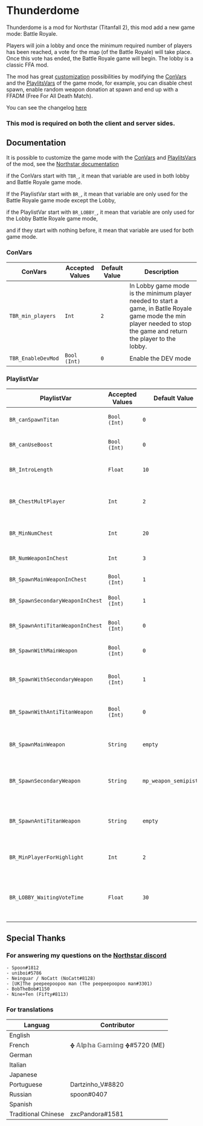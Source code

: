 
# Thunderdome

Thunderdome is a mod for Northstar (Titanfall 2), this mod add a new game mode: Battle Royale.

Players will join a lobby and once the minimum required number of players has been reached, a vote for the map (of the Battle Royale) will take place. Once this vote has ended, the Battle Royale game will begin. The lobby is a classic FFA mod.

The mod has great [customization](https://github.com/AlphaGaming7780/Thunderdome#documentation) possibilities by modifying the [ConVars](https://r2northstar.gitbook.io/r2northstar-wiki/hosting-a-server-with-northstar/dedicated-server#documentation) and the [PlaylitsVars](https://r2northstar.gitbook.io/r2northstar-wiki/hosting-a-server-with-northstar/dedicated-server#playlist-overrides) of the game mode, for example, you can disable chest spawn, enable random weapon donation at spawn and end up with a FFADM (Free For All Death Match).

You can see the changelog [here](https://github.com/AlphaGaming7780/Thunderdome/blob/main/Changelog.md)

### **This mod is required on both the client and server sides.**


## Documentation
It is possible to customize the game mode with the [ConVars](https://r2northstar.gitbook.io/r2northstar-wiki/hosting-a-server-with-northstar/dedicated-server#convars) and [PlaylitsVars](https://r2northstar.gitbook.io/r2northstar-wiki/hosting-a-server-with-northstar/dedicated-server#playlist-overrides) of the mod, see the [Northstar documentation](https://r2northstar.gitbook.io/r2northstar-wiki/hosting-a-server-with-northstar/dedicated-server)

if the ConVars start with `TBR_`, it mean that variable are used in both lobby and Battle Royale game mode.

If the PlaylistVar start with `BR_`, it mean that variable are only used for the Battle Royale game mode except the Lobby,

if the PlaylistVar start with `BR_LOBBY_`, it mean that variable are only used for the Lobby Battle Royale game mode,

and if they start with nothing before, it mean that variable are used for both game mode.

### ConVars
| ConVars | Accepted Values | Default Value | Description |
| ----------------- | --------------- | ------------- | ----------- |
| `TBR_min_players` | `Int` | `2` | In Lobby game mode is the minimum player needed to start a game, in Batlle Royale game mode the min player needed to stop the game and return the player to the lobby. |
|`TBR_EnableDevMod` | `Bool (Int)` | `0` | Enable the DEV mode |

### PlaylistVar
| PlaylistVar | Accepted Values | Default Value | Description |
| ----------------- | --------------- | ------------- | ----------- |
| `BR_canSpawnTitan` | `Bool (Int)` | `0` | Allowed player to summon their titan, `0` : False, `1` : True |
| `BR_canUseBoost` | `Bool (Int)` | `0` | Allowed player to use their boost, `0` : False, `1` : True |
| `BR_IntroLength` | `Float` | `10` | Time of the prematch state in seconde |
| `BR_ChestMultPlayer` | `Int` | `2` | ```(BR_ChestMultPlayer * NumPlayer) > BR_MinNumChest ? BR_ChestMultPlayer * NumPlayer : BR_MinNumChest``` |
| `BR_MinNumChest` | `Int` | `20` | The numbres of chest that spawn in the map |
| `BR_NumWeaponInChest` | `Int` | `3` | The numbres of weapon that spawn in the chest |
| `BR_SpawnMainWeaponInChest` | `Bool  (Int)` | `1` | Can main weapon spawn in chest |
| `BR_SpawnSecondaryWeaponInChest` | `Bool  (Int)` | `1` | Can secondary weapon spawn in chest |
| `BR_SpawnAntiTitanWeaponInChest` | `Bool  (Int)` | `0` | Can anti titan weapon spawn in chest |
| `BR_SpawnWithMainWeapon` | `Bool  (Int)` | `0` | If the player spawn with a main weapon, `0` : False, `1` : True |
| `BR_SpawnWithSecondaryWeapon` | `Bool  (Int)` | `1` | If the player spawn with a secondary weapon, `0` : False, `1` : True |
| `BR_SpawnWithAntiTitanWeapon` | `Bool  (Int)` | `0` | If the player spawn with a anti titan weapon, `0` : False, `1` : True |
| `BR_SpawnMainWeapon` | `String` | `empty` | The main weapon the player will spawn with, `"empty"` = random weapon |
| `BR_SpawnSecondaryWeapon` | `String` | `mp_weapon_semipistol` | The secondary weapon the player will spawn whit, `"empty"` = random weapon |
| `BR_SpawnAntiTitanWeapon` | `String` | `empty` | The anti titan weapon the player will spawn whit, `"empty"` = random weapon |
| `BR_MinPlayerForHighlight` | `Int` | `2` | The minimum number of players alive to high light the remaining players |
| `BR_LOBBY_WaitingVoteTime` | `Float` | `30` | The time the server wait for player to vote for the next map, before it load the map the player vote. |

## Special Thanks

### For answering my questions on the [Northstar discord](https://discord.gg/northstar)

    - Spoon#1812
    - uniboi#5786
    - Neinguar / NoCatt (NoCatt#8128)
    - [UK]The peepeepoopoo man (The peepeepoopoo man#3301)
    - BobTheBob#1150
    - Nine+Ten (Fifty#8113)

### For translations
| Languag | Contributor |
| ------- | ----------- |
| English |  |
| French | ᚖ 𝔸𝕝𝕡𝕙𝕒 𝔾𝕒𝕞𝕚𝕟𝕘 ᚖ#5720 (ME) |
| German |  |
| Italian |  |
| Japanese |  |
| Portuguese| Dartzinho_V#8820 |
| Russian | spoon#0407 |
| Spanish |  |
| Traditional Chinese | zxcPandora#1581 |
